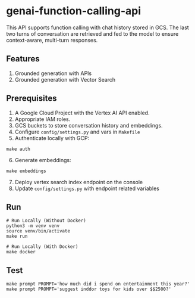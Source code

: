 # genai-function-calling-api

This API supports function calling with chat history stored in GCS. The last two turns of conversation are retrieved and fed to the model to ensure context-aware, multi-turn responses.

## Features

1. Grounded generation with APIs
2. Grounded generation with Vector Search

## Prerequisites

1. A Google Cloud Project with the Vertex AI API enabled.
2. Appropriate IAM roles.
3. GCS buckets to store conversation history and embeddings.
4. Configure `config/settings.py` and vars in `Makefile`
5. Authenticate locally with GCP:

```
make auth
```

6. Generate embeddings:

```
make embeddings
```

7. Deploy vertex search index endpoint on the console
8. Update `config/settings.py` with endpoint related variables

## Run

```
# Run Locally (Without Docker)
python3 -m venv venv
source venv/bin/activate
make run

# Run Locally (With Docker)
make docker

```

## Test

```
make prompt PROMPT='how much did i spend on entertainment this year?'
make prompt PROMPT='suggest inddor toys for kids over $$2500?'

```
